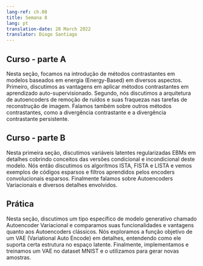 ```yaml
---
lang-ref: ch.08
title: Semana 8
lang: pt
translation-date: 28 March 2022
translator: Diogo Santiago
---
```


## Curso - parte A

Nesta seção, focamos na introdução de métodos contrastantes em modelos baseados em energia (Energy-Based) em diversos aspectos. Primeiro, discutimos as vantagens em aplicar métodos contrastantes em aprendizado auto-supervisionado. Segundo, nós discutimos a arquitetura de autoencoders de remoção de ruídos e suas fraquezas nas tarefas de reconstrução de imagem. Falamos também sobre outros métodos contrastantes, como a divergência contrastante e a divergência contrastante persistente.

## Curso - parte B

Nesta primeira seção, discutimos variáveis latentes regularizadas EBMs em detalhes cobrindo conceitos das versões condicional e incondicional deste modelo. Nós então discutimos os algorítmos ISTA, FISTA e LISTA e vemos exemplos de códigos esparsos e filtros aprendidos pelos encoders convolucionais esparsos. Finalmente falamos sobre Autoencoders Variacionais e diversos detalhes envolvidos.

## Prática

Nesta seção, discutimos um tipo específico de modelo generativo chamado Autoencoder Variacional e comparamos suas funcionalidades e vantagens quanto aos Autoencoders clássicos. Nós exploramos a função objetivo de um VAE (Variational Auto Encode) em detalhes, entendendo como ele suporta certa estrutura no espaço latente. Finalmente, implementamos e treinamos um VAE no dataset MNIST e o utilizamos para gerar novas amostras.